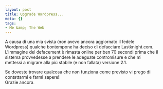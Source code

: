 ```yaml
--- 
layout: post
title: Upgrade Wordpress...
meta: {}
tags: 
- Me &amp; The Web
---
```

A causa di una mia svista (non avevo ancora aggiornato il fedele Wordpress) qualche bontempone ha deciso di defacciare Lastknight.com.  
L'immagine del defacement è rimasta online per ben 70 secondi prima che il sistema provvedesse a prendere le adeguate contromisure e che mi mettessi a migrare alla più stabile (e non fallata) versione 2.1.  
  
Se doveste trovare qualcosa che non funziona come previsto vi prego di contattarmi e farmi sapere!  
Grazie ancora. 
